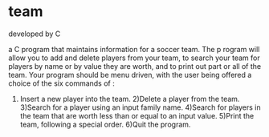 # team
developed by C

a C program that maintains information for a soccer team. The p rogram will allow you to add  and  delete  players  from your team, to  search  your  team  for  players  by  name  or  by value  they  are worth, and to print out part or all of the team. 
Your program should be menu driven, with the user being offered a choice of the six commands of :
  1) Insert a new player into the team.
  2)Delete a player from the team.
  3)Search for a player using an input family name.
  4)Search for players in the team that are worth less than or equal to an input value.
  5)Print the team, following a special order. 
  6)Quit  the  program.

